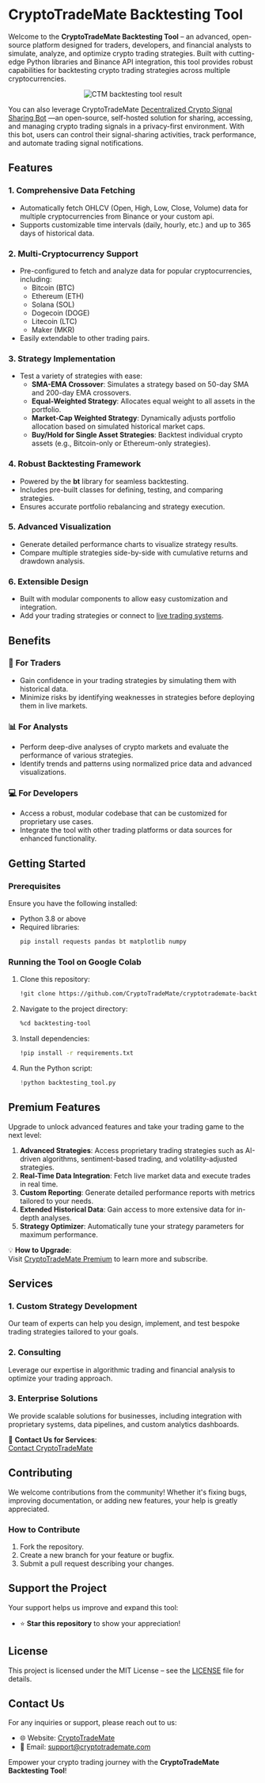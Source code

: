 # **CryptoTradeMate Backtesting Tool**

Welcome to the **CryptoTradeMate Backtesting Tool** – an advanced, open-source platform designed for traders, developers, and financial analysts to simulate, analyze, and optimize crypto trading strategies. Built with cutting-edge Python libraries and Binance API integration, this tool provides robust capabilities for backtesting crypto trading strategies across multiple cryptocurrencies.

<div align="center">
  <img src="https://github.com/user-attachments/assets/77fd65bb-96b3-4f39-87cc-11bc4c86b4e4" alt="CTM backtesting tool result">
</div>

You can also leverage CryptoTradeMate [Decentralized Crypto Signal Sharing Bot](https://github.com/Cryptotrademate/cryptotrademate-decentralized-crypto-signal-sharing-bot) —an open-source, self-hosted solution for sharing, accessing, and managing crypto trading signals in a privacy-first environment. With this bot, users can control their signal-sharing activities, track performance, and automate trading signal notifications.

## **Features**

### **1. Comprehensive Data Fetching**
- Automatically fetch OHLCV (Open, High, Low, Close, Volume) data for multiple cryptocurrencies from Binance or your custom api.
- Supports customizable time intervals (daily, hourly, etc.) and up to 365 days of historical data.

### **2. Multi-Cryptocurrency Support**
- Pre-configured to fetch and analyze data for popular cryptocurrencies, including:
  - Bitcoin (BTC)
  - Ethereum (ETH)
  - Solana (SOL)
  - Dogecoin (DOGE)
  - Litecoin (LTC)
  - Maker (MKR)
- Easily extendable to other trading pairs.

### **3. Strategy Implementation**
- Test a variety of strategies with ease:
  - **SMA-EMA Crossover**: Simulates a strategy based on 50-day SMA and 200-day EMA crossovers.
  - **Equal-Weighted Strategy**: Allocates equal weight to all assets in the portfolio.
  - **Market-Cap Weighted Strategy**: Dynamically adjusts portfolio allocation based on simulated historical market caps.
  - **Buy/Hold for Single Asset Strategies**: Backtest individual crypto assets (e.g., Bitcoin-only or Ethereum-only strategies).

### **4. Robust Backtesting Framework**
- Powered by the **bt** library for seamless backtesting.
- Includes pre-built classes for defining, testing, and comparing strategies.
- Ensures accurate portfolio rebalancing and strategy execution.

### **5. Advanced Visualization**
- Generate detailed performance charts to visualize strategy results.
- Compare multiple strategies side-by-side with cumulative returns and drawdown analysis.

### **6. Extensible Design**
- Built with modular components to allow easy customization and integration.
- Add your trading strategies or connect to [live trading systems](https://github.com/Cryptotrademate/cryptotrademate-trading-bot).

## **Benefits**

### 🚀 **For Traders**
- Gain confidence in your trading strategies by simulating them with historical data.
- Minimize risks by identifying weaknesses in strategies before deploying them in live markets.

### 📊 **For Analysts**
- Perform deep-dive analyses of crypto markets and evaluate the performance of various strategies.
- Identify trends and patterns using normalized price data and advanced visualizations.

### 💻 **For Developers**
- Access a robust, modular codebase that can be customized for proprietary use cases.
- Integrate the tool with other trading platforms or data sources for enhanced functionality.

## **Getting Started**

### **Prerequisites**
Ensure you have the following installed:
- Python 3.8 or above
- Required libraries:
  ```bash
  pip install requests pandas bt matplotlib numpy
  ```

### **Running the Tool on Google Colab**
1. Clone this repository:
   ```bash
   !git clone https://github.com/CryptoTradeMate/cryptotrademate-backtesting-tool.git
   ```
2. Navigate to the project directory:
   ```bash
   %cd backtesting-tool
   ```
3. Install dependencies:
   ```bash
   !pip install -r requirements.txt
   ```
4. Run the Python script:
   ```python
   !python backtesting_tool.py
   ```

## **Premium Features**

Upgrade to unlock advanced features and take your trading game to the next level:
1. **Advanced Strategies**: Access proprietary trading strategies such as AI-driven algorithms, sentiment-based trading, and volatility-adjusted strategies.
2. **Real-Time Data Integration**: Fetch live market data and execute trades in real time.
3. **Custom Reporting**: Generate detailed performance reports with metrics tailored to your needs.
4. **Extended Historical Data**: Gain access to more extensive data for in-depth analyses.
5. **Strategy Optimizer**: Automatically tune your strategy parameters for maximum performance.

💡 **How to Upgrade**:  
Visit [CryptoTradeMate Premium](https://cryptotrademate.com/pro-subscription) to learn more and subscribe.

## **Services**

### **1. Custom Strategy Development**
Our team of experts can help you design, implement, and test bespoke trading strategies tailored to your goals.

### **2. Consulting**
Leverage our expertise in algorithmic trading and financial analysis to optimize your trading approach.

### **3. Enterprise Solutions**
We provide scalable solutions for businesses, including integration with proprietary systems, data pipelines, and custom analytics dashboards.

💼 **Contact Us for Services**:  
[Contact CryptoTradeMate](https://academy.cryptotrademate.com/contact)

## **Contributing**

We welcome contributions from the community! Whether it's fixing bugs, improving documentation, or adding new features, your help is greatly appreciated.

### **How to Contribute**
1. Fork the repository.
2. Create a new branch for your feature or bugfix.
3. Submit a pull request describing your changes.

## **Support the Project**

Your support helps us improve and expand this tool:
- ⭐ **Star this repository** to show your appreciation!

## **License**

This project is licensed under the MIT License – see the [LICENSE](LICENSE) file for details.


## **Contact Us**

For any inquiries or support, please reach out to us:
- 🌐 Website: [CryptoTradeMate](https://cryptotrademate.com)
- 📧 Email: support@cryptotrademate.com

Empower your crypto trading journey with the **CryptoTradeMate Backtesting Tool**!
